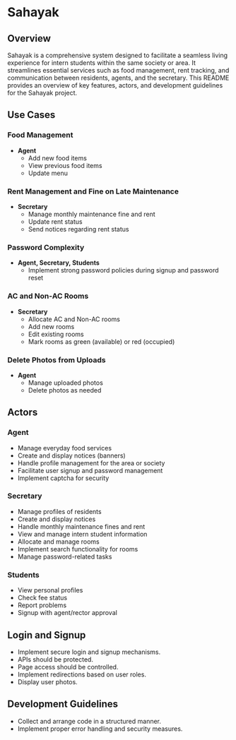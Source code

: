 # Sahayak

## Overview
Sahayak is a comprehensive system designed to facilitate a seamless living experience for intern students within the same society or area. It streamlines essential services such as food management, rent tracking, and communication between residents, agents, and the secretary.
This README provides an overview of key features, actors, and development guidelines for the Sahayak project.

## Use Cases

### Food Management
- **Agent**
  - Add new food items
  - View previous food items
  - Update menu

### Rent Management and Fine on Late Maintenance
- **Secretary**
  - Manage monthly maintenance fine and rent
  - Update rent status
  - Send notices regarding rent status

### Password Complexity
- **Agent, Secretary, Students**
  - Implement strong password policies during signup and password reset

### AC and Non-AC Rooms
- **Secretary**
  - Allocate AC and Non-AC rooms
  - Add new rooms
  - Edit existing rooms
  - Mark rooms as green (available) or red (occupied)

### Delete Photos from Uploads
- **Agent**
  - Manage uploaded photos
  - Delete photos as needed

## Actors

### Agent
- Manage everyday food services
- Create and display notices (banners)
- Handle profile management for the area or society
- Facilitate user signup and password management
- Implement captcha for security

### Secretary
- Manage profiles of residents
- Create and display notices
- Handle monthly maintenance fines and rent
- View and manage intern student information
- Allocate and manage rooms
- Implement search functionality for rooms
- Manage password-related tasks

### Students
- View personal profiles
- Check fee status
- Report problems
- Signup with agent/rector approval

## Login and Signup

- Implement secure login and signup mechanisms.
- APIs should be protected.
- Page access should be controlled.
- Implement redirections based on user roles.
- Display user photos.


## Development Guidelines
- Collect and arrange code in a structured manner.
- Implement proper error handling and security measures.


